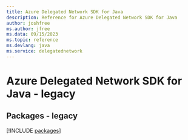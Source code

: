 ```yaml
---
title: Azure Delegated Network SDK for Java
description: Reference for Azure Delegated Network SDK for Java
author: joshfree
ms.author: jfree
ms.data: 09/15/2023
ms.topic: reference
ms.devlang: java
ms.service: delegatednetwork
---
```

# Azure Delegated Network SDK for Java - legacy
## Packages - legacy
[!INCLUDE [packages](delegated-network-index.md)]